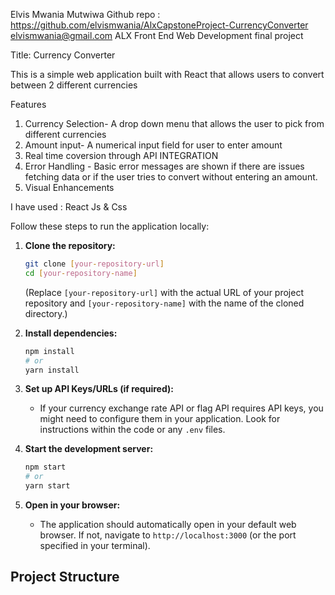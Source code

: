 Elvis Mwania Mutwiwa
Github repo : https://github.com/elvismwania/AlxCapstoneProject-CurrencyConverter
elvismwania@gmail.com
ALX Front End Web Development final project

Title: Currency Converter

This is a simple web application built with React that allows users to convert between 2 different currencies

Features
1. Currency Selection- A drop down menu that allows the user to pick from different currencies
2. Amount input- A numerical input field for user to enter amount 
3. Real time coversion through API INTEGRATION
4. Error Handling - Basic error messages are shown if there are issues fetching data or if the user tries to convert without entering an amount.
5. Visual Enhancements

I have used : React Js & Css

Follow these steps to run the application locally:

1.  **Clone the repository:**
    ```bash
    git clone [your-repository-url]
    cd [your-repository-name]
    ```
    (Replace `[your-repository-url]` with the actual URL of your project repository and `[your-repository-name]` with the name of the cloned directory.)

2.  **Install dependencies:**
    ```bash
    npm install
    # or
    yarn install
    ```

3.  **Set up API Keys/URLs (if required):**
    * If your currency exchange rate API or flag API requires API keys, you might need to configure them in your application. Look for instructions within the code or any `.env` files.

4.  **Start the development server:**
    ```bash
    npm start
    # or
    yarn start
    ```

5.  **Open in your browser:**
    * The application should automatically open in your default web browser. If not, navigate to `http://localhost:3000` (or the port specified in your terminal).

## Project Structure


